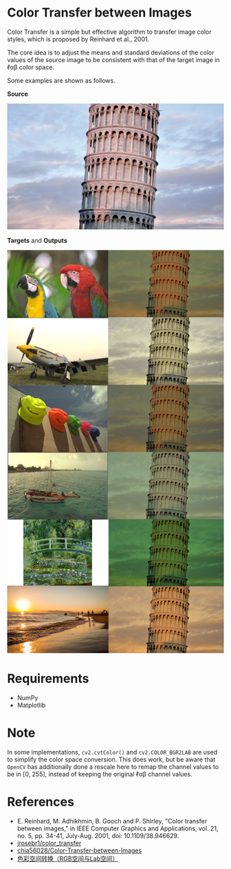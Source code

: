 # Color Transfer between Images

Color Transfer is a simple but effective algorithm to transfer image color styles, which is proposed by Reinhard et al., 2001.

The core idea is to adjust the means and standard deviations of the color values of the source image to be consistent with that of the target image in ℓαβ color space.

Some examples are shown as follows.

**Source**

<p align="center">
    <img src="./images/doc/s6.bmp" width="640">
</p>

**Targets** and **Outputs**

<p align="center">
    <img src="./images/doc/transfers.png">
</p>

# Requirements

- NumPy
- Matplotlib

# Note

In some implementations, `cv2.cvtColor()` and `cv2.COLOR_BGR2LAB` are used to simplify the color space conversion. This does work, but be aware that `OpenCV` has additionally done a rescale here to remap the channel values to be in [0, 255], instead of keeping the original ℓαβ channel values.

# References

- E. Reinhard, M. Adhikhmin, B. Gooch and P. Shirley, "Color transfer between images," in IEEE Computer Graphics and Applications, vol. 21, no. 5, pp. 34-41, July-Aug. 2001, doi: 10.1109/38.946629.
- [jrosebr1/color_transfer](https://github.com/jrosebr1/color_transfer)
- [chia56028/Color-Transfer-between-Images](https://github.com/chia56028/Color-Transfer-between-Images)
- [色彩空间转换（RGB空间与Lab空间）](https://blog.csdn.net/qq_38701868/article/details/89433038)